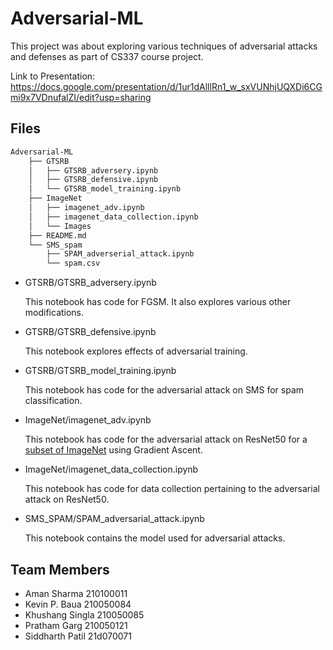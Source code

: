 # Adversarial-ML
This project was about exploring various techniques of adversarial attacks and defenses as part of CS337 course project.

Link to Presentation: https://docs.google.com/presentation/d/1ur1dAlllRn1_w_sxVUNhjUQXDi6CGmi9x7VDnufalZI/edit?usp=sharing

## Files

```bash
Adversarial-ML
    ├── GTSRB
    │   ├── GTSRB_adversery.ipynb
    │   ├── GTSRB_defensive.ipynb
    │   └── GTSRB_model_training.ipynb
    ├── ImageNet
    │   ├── imagenet_adv.ipynb
    │   ├── imagenet_data_collection.ipynb
    │   └── Images
    ├── README.md
    └── SMS_spam
        ├── SPAM_adverserial_attack.ipynb
        └── spam.csv
```


- GTSRB/GTSRB_adversery.ipynb

    This notebook has code for FGSM. It also explores various other modifications.
- GTSRB/GTSRB_defensive.ipynb
    
    This notebook explores effects of adversarial training.
- GTSRB/GTSRB_model_training.ipynb

    This notebook has code for the adversarial attack on SMS for spam classification.
- ImageNet/imagenet_adv.ipynb

    This notebook has code for the adversarial attack on ResNet50 for a [subset of ImageNet](https://docs.voxel51.com/user_guide/dataset_zoo/datasets.html#imagenet-sample) using Gradient Ascent.
- ImageNet/imagenet_data_collection.ipynb

    This notebook has code for data collection pertaining to the adversarial attack on ResNet50.
- SMS_SPAM/SPAM_adversarial_attack.ipynb

    This notebook contains the model used for adversarial attacks.

## Team Members
- Aman Sharma	        	210100011
- Kevin P. Baua			210050084
- Khushang Singla	       	210050085
- Pratham Garg 	    	210050121
- Siddharth Patil	    	21d070071
